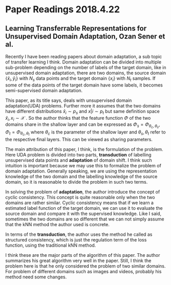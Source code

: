 # Paper Readings 2018.4.22

## Learning Transferrable Representations for Unsupervised Domain Adaptation, Ozan Sener et al.

Recently I have been reading papers about domain adaptation, a sub topic of transfer learning I think. Domain adaptation can be divided into multiple sub-problem depending on the number of labels of the target domain, like in unsupervised domain adaptation, there are two domains, the source domain $\{\hat{x}_i,\hat{y}_i\}$ with $N_s$ data points and the target domain $\{x_i\}$ with $N_t$ samples. If some of the data points of the target domain have some labels, it becomes semi-supervised domain adaptation.

This paper, as its title says, deals with unsupervised domain adaptation(UDA) problems. Further more it assumes that the two domains have different distributions $\hat{x}_i\sim p_s$ and $x|i\sim p_t$ but same definition space $\hat{x}_i, x_i\sim\mathcal{X}$ . So the author thinks that the feature function $\Phi$ of the two domains share in the shallow layer and can be expressed as $\Phi_s=\Phi_{\theta_c, \theta_s}, \Phi_t=\Phi_{\theta_c, \theta_t}$ where $\theta_c$ is the parameter of the shallow layer and $\theta_s, \theta_t$ refer to the respective final layers. This can be viewed as sharing parameters.

The main attribution of this paper, I think, is the formulation of the problem. Here UDA problem is divided into two parts, **transduction** of labelling unsupervised data points and **adaptation** of domain shift. I think such intuition is important because we may use this to formalize the problem of domain adaptation. Generally speaking, we are using the representation knowledge of the two domain and the labelling knowledge of the source domain, so it is reasonable to divide the problem in such two terms.

In solving the problem of **adaptation**, the author introduce the concept of cyclic consistency. This concept is quite reasonable only when the two domains are rather similar. Cyclic consistency means that if we learn a estimated label function of the target domain, we can use it to evaluate the source domain and compare it with the supervised knowledge. Like I said, sometimes the two domains are so different that we can not simply assume that the kNN method the author used is concrete.

In terms of the **transduction**, the author uses the method he called as structured consistency, which is just the regulation term of the loss function, using the traditional kNN method.

I think these are the major parts of the algorithm of this paper. The author summarizes his great algorithm very well in the paper. Still, I think the problem here is that he only considered the problem of two similar domains. For problem of different domains such as images and videos, probably his method need some changes. 